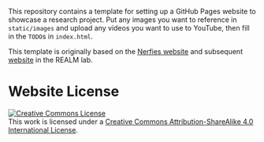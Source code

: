 This repository contains a template for setting up a GitHub Pages website to showcase a research project. Put any images you want to reference in `static/images` and upload any videos you want to use to YouTube, then fill in the `TODO`s in `index.html`.

This template is originally based on the [Nerfies website](https://github.com/nerfies/nerfies.github.io) and subsequent [website](https://realm-locus-ral-icra-22.github.io) in the REALM lab.

# Website License
<a rel="license" href="http://creativecommons.org/licenses/by-sa/4.0/"><img alt="Creative Commons License" style="border-width:0" src="https://i.creativecommons.org/l/by-sa/4.0/88x31.png" /></a><br />This work is licensed under a <a rel="license" href="http://creativecommons.org/licenses/by-sa/4.0/">Creative Commons Attribution-ShareAlike 4.0 International License</a>.
